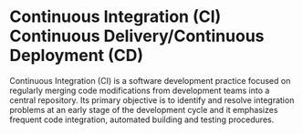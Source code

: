 # Continuous Integration (CI) Continuous Delivery/Continuous Deployment (CD) 
Continuous Integration (CI) is a software development practice focused on regularly merging code modifications from development teams into a central repository. Its primary objective is to identify and resolve integration problems at an early stage of the development cycle and it emphasizes frequent code integration, automated building and testing procedures.
